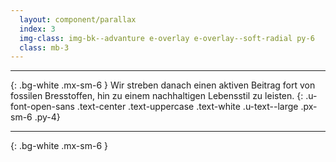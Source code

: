 ```yaml
---
  layout: component/parallax
  index: 3
  img-class: img-bk--advanture e-overlay e-overlay--soft-radial py-6
  class: mb-3
---
```


***
{: .bg-white  .mx-sm-6 }
Wir streben danach einen aktiven Beitrag fort von fossilen Bresstoffen, hin zu einem nachhaltigen Lebensstil zu leisten.
{: .u-font-open-sans .text-center .text-uppercase .text-white .u-text--large .px-sm-6 .py-4}  
***
{: .bg-white  .mx-sm-6 }
